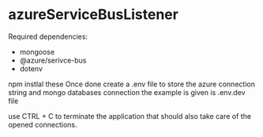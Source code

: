 # azureServiceBusListener

Required dependencies:
* mongoose
* @azure/serivce-bus
* dotenv

npm instlal these Once done create a .env file to store the azure connection string and mongo databases connection the example is given is .env.dev file

use CTRL + C to terminate the application that should also take care of the opened connections.

